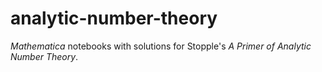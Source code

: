 # analytic-number-theory

*Mathematica* notebooks with solutions for Stopple's *A Primer of Analytic 
Number Theory*.
